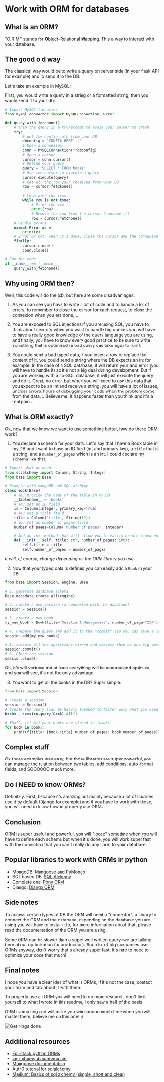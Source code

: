 # Work with ORM for databases

## What is an ORM?
"O.R.M." stands for **O**bject–**R**elational **M**apping.
This a way to interact with your database. 

## The good old way
The classical way would be to write a query on server side (in your flask API for example) and to send it to the DB.

Let's take an example in MySQL:

First, you would write a query in a string or a formatted string, then you would send it to your db:
```python
# Import MySQL libraries
from mysql.connector import MySQLConnection, Error

def query_with_fetchone():
    # Wrap the query in a try/except to avoid your server to crash
    try:
        # get the config info from your DB
        dbconfig = "CONFIG HERE..."
        # Open a connexion
        conn = MySQLConnection(**dbconfig)
        # Open a cursor
        cursor = conn.cursor()
        # Define your query
        query = "SELECT * FROM books"
        # Use the cursor to execute a query
        cursor.execute(query)
        # Get all the row your received from your DB
        row = cursor.fetchone()
        
        # Loop over the rows
        while row is not None:
            # Print the row
            print(row)
            # Remove the row from the cursor (consume it)
            row = cursor.fetchone()
    # Handle errors
    except Error as e:
        print(e)
    # Error or not, when it's done, cluse the cursor and the connexion with the DB
    finally:
        cursor.close()
        conn.close()

# Run the code
if __name__ == '__main__':
    query_with_fetchone()
```

## Why using ORM then?
Well, this code will do the job, but here are some disadvantages:

1. As you can see you have to write a lot of code and to handle a lot of errors, to remember to close the cursor for each request, to close the connexion when you are done,...

2. You are exposed to SQL injections if you are using SQL, you have to think about security when you want to handle big queries you will have to have a really good knowledge of the query language you are using, and finally, you have to know every good practice to be sure to write something that is optimized (a bad query can take ages to run!).

3. You could send a bad typed data, if you insert a row or replace the content of it, you could send a string where the DB expects an int for example. In the case of a SQL database, it will return your and error (you will have to handle it) so it's not a big deal during development. But if you are working with a no-SQL database, it will just execute the query and do it. Great, no error, but when you will need to use this data that you expect to be an int and receive a string, you will have a lot of issues, unclear errors, hours of debugging your code when the problem come from the data,... Believe me, it happens faster than you think and it's a real pain...

## What is ORM exactly?
Ok, now that we know we want to use something better, how do these ORM work?

1. You declare a schema for your data. Let's say that I have a Book table in my DB and I want to have an ID field (int and primary key), a `title` that is a string, and a `number_of_pages` which is an int. I could declare my schema like that:

```python
# Import what we need
from sqlalchemy import Column, String, Integer
from base import Base

# Example with mongoDB and SQL alchimy
class Book(Base):
    # You provide the name of the table in my DB
    __tablename__ = 'books'
    # You set an ID field 
    id = Column(Integer, primary_key=True)
    # You set a title field 
    title = Column('title', String(32))
    # You set an number of pages field 
    number_of_pages=Column('number_of_pages', Integer)

    # Add an init method that will allow you to easily create a new entry later.
    def __init__(self, title: str, number_of_pages: int):
        self.title = title
        self.number_of_pages = number_of_pages
```

*It will, of course, change depending on the ORM library you use.*

2. Now that your typed data is defined you can easily add a `Book` in your DB:
```python
from base import Session, engine, Base

# 1. generate database schema
Base.metadata.create_all(engine)

# 2. create a new session (a connexion with the dabation)
session = Session()

# 3. create a new book
my_new_book = Book(title="Resilient Management", number_of_page="234")

# 4. Prepare the query and add it to the "commit" (so you can save a lot of queries and execute them all as once)
session.add(my_new_books)

# 5. execute all the operations stored and execute them as one big optimized query.
session.commit()
# 6. Close the session
session.close()
```

Ok, it's will verbose but at least everything will be secured and optimize, and you will see, it's not the only advantage.

3. You want to get all the books in the DB? Super simple:
```python
from base import Session

# Create a session
session = Session()
# Create the query (can be heavly tweaked to filter only what you need)
books = session.query(Book).all()

# That's it! All your books are stored in `books`
for book in books:
    print(f{title: {book.title} number of pages: book.number_of_pages})
```

## Complex stuff
Ok those examples was easy, but those libraries are super powerful, you can manage the relation between two tables, add conditions, auto-format fields, and SOOOOOO much more.

## Do I NEED to know ORMs?
Definitely. First, because it's amazing but mainly because a lot of libraries use it by default (Django for example) and if you have to work with these, you will need to know how to properly use ORMs.

## Conclusion
ORM is super useful and powerful, you will "loose" sometime when you will have to define each schema but when it's done, you will work super fast with the conviction that you can't really do any harm to your database.


## Popular libraries to work with ORMs in python
* MongoDB: [Mangoose and PyMongo](https://realpython.com/introduction-to-mongodb-and-python/)
* SQL based DB: [SQL Alchemy](https://auth0.com/blog/sqlalchemy-orm-tutorial-for-python-developers/)
* Complete one: [Pony ORM](https://ponyorm.org/)
* Django: [Django ORM](https://docs.djangoproject.com/en/3.1/topics/db/queries/)

## Side notes
To access certain types of DB the ORM will need a "connector", a library to connect the ORM and the database, depending on the database you are using you will have to install it to, for more information about that, please read the documentation of the ORM you are using.

Some ORM can be slower than a super well written query (we are talking here about optimization for production). But a lot of big companies use ORMs anyway, don't worry that's already super fast, it's rare to need to optimize your code that much!

## Final notes
I hope you have a clear idea of what is ORMs, if it's not the case, contact your team and talk about it with them.

To properly use an ORM you will need to do more research, don't limit yourself to what I wrote in this readme, I only saw a half of the basis.

ORM is amazing and will make you win sooooo much time when you will master them, believe me on this one! ;)

![Get hings done](https://media.giphy.com/media/oUkLEfuYSrPOg/giphy.gif)

## Additional resources
* [Full stack python ORMs](https://www.fullstackpython.com/object-relational-mappers-orms.html)
* [sqlalchemy documentation](https://www.sqlalchemy.org/)
* [Mongoose documentation](https://mongoosejs.com/docs/)
* [Auth0 tutorial for sqlalchemy](https://auth0.com/blog/sqlalchemy-orm-tutorial-for-python-developers/)
* [Medium: Basics of sql alchemy (simple, short and clear)](https://medium.com/@haataa/orm-for-python-sqlalchemy-101-with-code-example-60868e65b0c)
